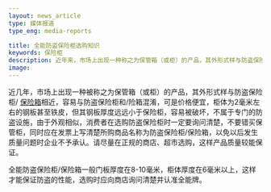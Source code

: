 ```yaml
---
layout: news_article
type: 媒体报道
type_eng: media-reports

title: 全能防盗保险柜选购知识
keywords: 保险柜
description: 近年来，市场上出现一种称之为保管箱（或柜）的产品，其外形式样与防盗保险柜/保险箱相近，容易与防盗保险柜和/险箱混淆，在选购时一定要询问清楚。
image: 
---
```

近几年，市场上出现一种被称之为保管箱（或柜）的产品，其外形式样与防盗保险柜/ [保险箱](http://www.qnn.com.cn/)相近，容易与防盗保险柜和/险箱混淆，可是价格便宜，柜体为2毫米左右的钢板甚至铁皮，但其钢板厚度远远小于保险柜，容易被破坏，不属于专门的防盗设施，由于外观相似，消费者在选购防盗保险柜时一定要询问清楚，不要错买保管柜，同时应在发票上写清楚所购商品名称为防盗保险柜/保险箱，以免以后发生质量问题时企业不予承认。请尽量在正规的商店、超市选购，这样产品质量较能保证。

全能防盗保险柜/保险箱一般门板厚度在8-10毫米，柜体厚度在6毫米以上，这样才能保证防盗的性能，选购时应向商店询问清楚并认准全能牌。
